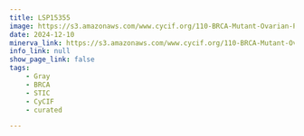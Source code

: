 ```yaml
---
title: LSP15355
image: https://s3.amazonaws.com/www.cycif.org/110-BRCA-Mutant-Ovarian-Precursors/LSP15355/LSP15355.png
date: 2024-12-10
minerva_link: https://s3.amazonaws.com/www.cycif.org/110-BRCA-Mutant-Ovarian-Precursors/LSP15355/index.html
info_link: null
show_page_link: false
tags:
    - Gray
    - BRCA
    - STIC
    - CyCIF
    - curated

---
```

